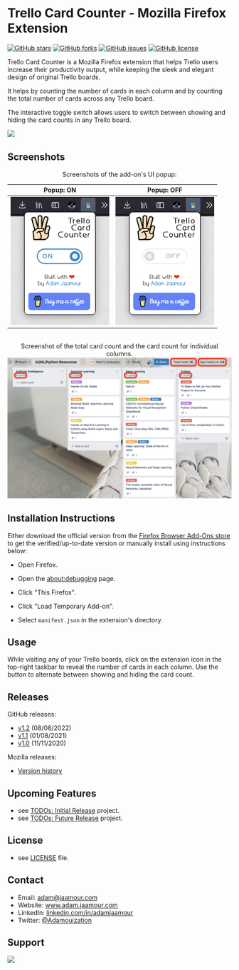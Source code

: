# Trello Card Counter - Mozilla Firefox Extension 

[![GitHub stars](https://img.shields.io/github/stars/Adamouization/Trello-Card-Counter-Mozilla-Extension)](https://github.com/Adamouization/Trello-Card-Counter-Mozilla-Extension/stargazers) [![GitHub forks](https://img.shields.io/github/forks/Adamouization/Trello-Card-Counter-Mozilla-Extension)](https://github.com/Adamouization/Trello-Card-Counter-Mozilla-Extension/network) [![GitHub issues](https://img.shields.io/github/issues/Adamouization/Trello-Card-Counter-Mozilla-Extension)](https://github.com/Adamouization/Trello-Card-Counter-Mozilla-Extension/issues) [![GitHub license](https://img.shields.io/github/license/Adamouization/Trello-Card-Counter-Mozilla-Extension)](https://github.com/Adamouization/Trello-Card-Counter-Mozilla-Extension/blob/master/LICENSE)

Trello Card Counter is a Mozilla Firefox extension that helps Trello users increase their productivity output, while keeping the sleek and elegant design of original Trello boards.

It helps by counting the number of cards in each column and by counting the total number of cards across any Trello board. 

The interactive toggle switch allows users to switch between showing and hiding the card counts in any Trello board.

[![](assets/get-the-addon-178x60px.dad84b42.png)](https://addons.mozilla.org/firefox/addon/trello-card-count/)

## Screenshots

<p align="center">Screenshots of the add-on's UI popup:</p>

Popup: ON              | Popup: OFF 
:-------------------------:|:-----------------:
<img src="assets/screenshot_popup_on.png" width="222"> | <img src="assets/screenshot_popup_off.png" width="222">

<p align="center">
 <br>Screenshot of the total card count and the card count for individual columns.
 <img src="assets/screenshot_count.png" width="888">
</p>


## Installation Instructions

Either download the official version from the [Firefox Browser Add-Ons store](https://addons.mozilla.org/firefox/addon/trello-card-count/) to get the verified/up-to-date version or manually install using instructions below:

* Open Firefox.

* Open the [about:debugging](about:debugging) page.

* Click "This Firefox".

* Click "Load Temporary Add-on".
 
* Select `manifest.json` in the extension's directory.

## Usage

While visiting any of your Trello boards, click on the extension icon in the top-right taskbar to reveal the number of cards in each column. Use the button to  alternate between showing and hiding the card count.

## Releases

GitHub releases:

* [v1.2]() (08/08/2022)
* [v1.1]() (01/08/2021)
* [v1.0](https://github.com/Adamouization/Trello-Card-Counter-Mozilla-Extension/releases/tag/v1.0) (11/11/2020)

Mozilla releases:
* [Version history](https://addons.mozilla.org/en-US/firefox/addon/trello-card-count/versions/)

## Upcoming Features
* see [TODOs: Initial Release](https://github.com/Adamouization/Trello-Card-Counter-Mozilla-Extension/projects/1) project.
* see [TODOs: Future Release](https://github.com/Adamouization/Trello-Card-Counter-Mozilla-Extension/projects/2) project.

## License 
* see [LICENSE](https://github.com/Adamouization/Trello-Card-Counter-Mozilla-Extension/blob/master/LICENSE) file.

## Contact
* Email: adam@jaamour.com
* Website: www.adam.jaamour.com
* LinkedIn: [linkedin.com/in/adamjaamour](https://www.linkedin.com/in/adamjaamour/)
* Twitter: [@Adamouization](https://twitter.com/Adamouization)

## Support

<a href="https://www.buymeacoffee.com/adamjaamour">
    <img src="https://img.buymeacoffee.com/button-api/?text=Buy me a coffee&emoji=&slug=adamjaamour&button_colour=FFDD00&font_colour=000000&font_family=Cookie&outline_colour=000000&coffee_colour=ffffff"/>
</a>